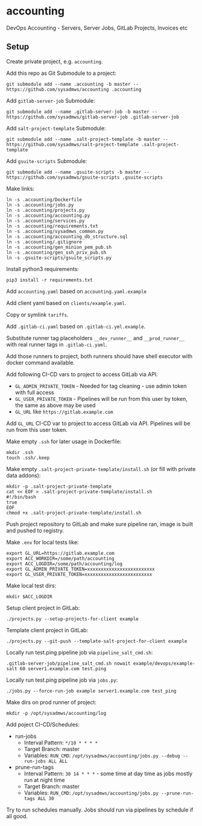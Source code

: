 # accounting
DevOps Accounting - Servers, Server Jobs, GitLab Projects, Invoices etc

## Setup
Create private project, e.g. `accounting`.

Add this repo as Git Submodule to a project:
```
git submodule add --name .accounting -b master -- https://github.com/sysadmws/accounting .accounting
```

Add `gitlab-server-job` Submodule:
```
git submodule add --name .gitlab-server-job -b master -- https://github.com/sysadmws/gitlab-server-job .gitlab-server-job
```

Add `salt-project-template` Submodule:
```
git submodule add --name .salt-project-template -b master -- https://github.com/sysadmws/salt-project-template .salt-project-template
```

Add `gsuite-scripts` Submodule:
```
git submodule add --name .gsuite-scripts -b master -- https://github.com/sysadmws/gsuite-scripts .gsuite-scripts
```

Make links:
```
ln -s .accounting/Dockerfile
ln -s .accounting/jobs.py
ln -s .accounting/projects.py
ln -s .accounting/accounting.py
ln -s .accounting/services.py
ln -s .accounting/requirements.txt
ln -s .accounting/sysadmws_common.py
ln -s .accounting/accounting_db_structure.sql
ln -s .accounting/.gitignore
ln -s .accounting/gen_minion_pem_pub.sh
ln -s .accounting/gen_ssh_priv_pub.sh
ln -s .gsuite-scripts/gsuite_scripts.py
```

Install python3 requirements:
```
pip3 install -r requirements.txt
```

Add `accounting.yaml` based on `accounting.yaml.example`

Add client yaml based on `clients/example.yaml`.

Copy or symlink `tariffs`.

Add `.gitlab-ci.yaml` based on `.gitlab-ci.yml.example`.

Substitute runner tag placeholders `__dev_runner__` and `__prod_runner__` with real runner tags in `.gitlab-ci.yaml`.

Add those runners to project, both runners should have shell executor with docker command available.

Add following CI-CD vars to project to access GitLab via API.
- `GL_ADMIN_PRIVATE_TOKEN` - Needed for tag cleaning - use admin token with full access
- `GL_USER_PRIVATE_TOKEN` - Pipelines will be run from this user by token, the same as above may be used
- `GL_URL` like `https://gitlab.example.com`

Add `GL_URL` CI-CD var to project to access GitLab via API. Pipelines will be run from this user token.

Make empty `.ssh` for later usage in Dockerfile:
```
mkdir .ssh
touch .ssh/.keep
```

Make empty `.salt-project-private-template/install.sh` (or fill with private data addons):
```
mkdir -p .salt-project-private-template
cat << EOF > .salt-project-private-template/install.sh
#!/bin/bash
true
EOF
chmod +x .salt-project-private-template/install.sh
```

Push project repository to GitLab and make sure pipeline ran, image is built and pushed to registry.

Make `.env` for local tests like:
```
export GL_URL=https://gitlab.example.com
export ACC_WORKDIR=/some/path/accounting
export ACC_LOGDIR=/some/path/accounting/log
export GL_ADMIN_PRIVATE_TOKEN=xxxxxxxxxxxxxxxxxxxxxxxxx
export GL_USER_PRIVATE_TOKEN=xxxxxxxxxxxxxxxxxxxxxxxxx
```

Make local test dirs:
```
mkdir $ACC_LOGDIR
```

Setup client project in GitLab:
```
./projects.py --setup-projects-for-client example
```

Template client project in GitLab:
```
./projects.py --git-push --template-salt-project-for-client example
```

Locally run test.ping pipeline job via `pipeline_salt_cmd.sh`:
```
.gitlab-server-job/pipeline_salt_cmd.sh nowait example/devops/example-salt 60 server1.example.com test.ping
```

Locally run test.ping pipeline job via `jobs.py`:
```
./jobs.py --force-run-job example server1.example.com test_ping
```

Make dirs on prod runner of project:
```
mkdir -p /opt/sysadmws/accounting/log
```

Add poject CI-CD/Schedules:
- run-jobs
  - Interval Pattern: `*/10 * * * *`
  - Target Branch: master
  - Variables: `RUN_CMD`: `/opt/sysadmws/accounting/jobs.py --debug --run-jobs ALL ALL`
- prune-run-tags
  - Interval Pattern: `30 14 * * *` - some time at day time as jobs mostly run at night time
  - Target Branch: master
  - Variables: `RUN_CMD`: `/opt/sysadmws/accounting/jobs.py --prune-run-tags ALL 30`

Try to run schedules manually. Jobs should run via pipelines by schedule if all good.
